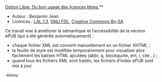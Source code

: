 [Option Libre. Du bon usage des licences libres.](http://framabook.org/option-libre-du-bon-usage-des-licences-libres)**

* Auteur : Benjamin Jean
* Licences :
  [LAL 1.3](http://artlibre.org/licence/lal),
  [GNU FDL](http://www.gnu.org/copyleft/fdl.html),
  [Creative Commons By-SA](http://creativecommons.org/licenses/by-sa/3.0/deed.fr)

Ce travail vise à améliorer la sémantique et l’accessibilité de la version ePUB (qui a été générée automatiquement) :

* chaque fichier XML est converti manuellement en un fichier XHTML ;
* la feuille de style est modifiée temporairement pour visualiser plus 
  facilement les balises HTML ajoutées (abbr, q, blockquote, em, i, cite…) ;
* quand tous les fichiers XML sont traités, les fichiers d’index ePUB sont mis à
  jour.

-kinou
